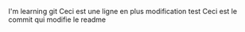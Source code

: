 I'm learning git
Ceci est une ligne en plus modification test
Ceci est le commit qui modifie le readme
